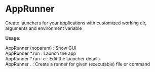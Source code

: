 # AppRunner
Create launchers for your applications with customized working dir, arguments and environment variable

**Usage:**

AppRunner (noparam)     : Show GUI  
  AppRunner *.run       : Launch the app  
  AppRunner *.run -e    : Edit the launcher details  
  AppRunner *.*         : Create a runner for given (executable) file or command  
  
